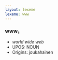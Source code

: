 ```yaml
---
layout: lexeme
lexeme: www
---
```


###  www₁

* _world wide web_
* UPOS:  NOUN
* Origins: joukahainen 

